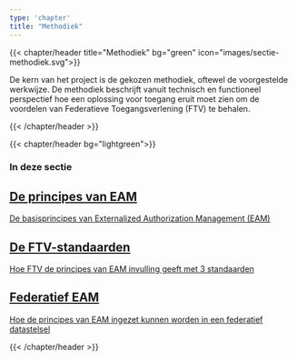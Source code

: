 ```yaml
---
type: 'chapter'
title: "Methodiek"
---
```


{{< chapter/header title="Methodiek" bg="green" icon="images/sectie-methodiek.svg">}}

De kern van het project is de gekozen methodiek, oftewel de voorgestelde werkwijze. De methodiek beschrijft vanuit technisch en functioneel perspectief hoe een oplossing voor toegang eruit moet zien om de voordelen van Federatieve Toegangsverlening (FTV) te behalen.

{{< /chapter/header >}}

{{< chapter/header bg="lightgreen">}}

### In deze sectie

<div class="section-home-wrapper">
    <div class="section-home-box">
        <a href="principes">
            <h2>
                De principes van EAM
            </h2>
            <p>
                De basisprincipes van Externalized Authorization Management (EAM)
            </p>
        </a>
    </div>
    <div class="section-home-box">
        <a href="standaarden">
           <h2>
              De FTV-standaarden
           </h2>
            <p>
                Hoe FTV de principes van EAM invulling geeft met 3 standaarden
            </p>
        </a>
    </div>
    <div class="section-home-box">
        <a href="federatief">
           <h2>
              Federatief EAM
           </h2>
            <p>
                Hoe de principes van EAM ingezet kunnen worden in een federatief datastelsel
            </p>
        </a>
    </div>
</div>


{{< /chapter/header >}}


